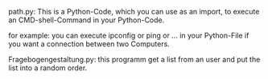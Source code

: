 path.py:
This is a Python-Code, which you can use as an import, to execute an 
CMD-shell-Command
in your Python-Code.

for example: you can execute ipconfig or ping or ... in your Python-File if you 
want a connection between
two Computers.

Fragebogengestaltung.py:
this programm get a list from an user and put the list into a random order.